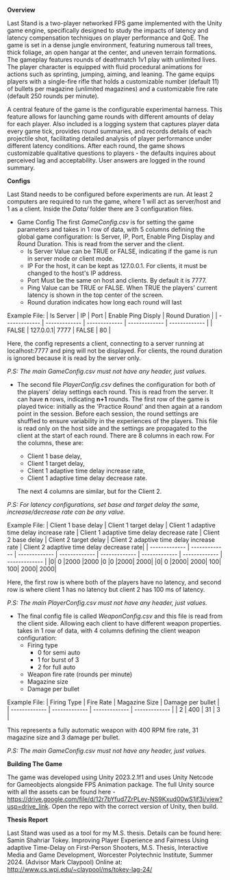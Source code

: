 **Overview**

Last Stand is a two-player networked FPS game implemented with the Unity game engine, specifically designed to study the impacts of latency and latency compensation techniques on player performance and QoE. The game is set in a dense jungle environment, featuring numerous tall trees, thick foliage, an open hangar at the center, and uneven terrain formations. 
The gameplay features rounds of deathmatch 1v1 play with unlimited lives. The player character is equipped with fluid procedural animations for actions such as sprinting, jumping, aiming, and leaning. The game equips players with a single-fire rifle that holds a customizable number (default 11) of bullets per magazine (unlimited magazines) and a customizable fire rate (default 250 rounds per minute). 

A central feature of the game is the configurable experimental harness. This feature allows for launching game rounds with different amounts of delay for each player. Also included is a logging system that captures player data every game tick, provides round summaries, and records details of each projectile shot, facilitating detailed analysis of player performance under different latency conditions. After each round, the game shows customizable qualitative questions to players - the defaults inquires about perceived lag and acceptability. User answers are logged in the round summary.

**Configs**

Last Stand needs to be configured before experiments are run. At least 2 computers are required to run the game, where 1 will act as server/host and 1 as a client. Inside the *Data/* folder there are 3 configuration files. 

- Game Config
The first *GameConfig.csv* is for setting the game parameters and takes in 1 row of data, with 5 columns defining the global game configuration: Is Server, IP, Port, Enable Ping Display and Round Duration. This is read from the server and the client.
  - Is Server Value can be TRUE or FALSE, indicating if the game is run in server mode or client mode.
  - IP For the host, it can be kept as 127.0.0.1. For clients, it must be changed to the host's IP address.
  - Port Must be the same on host and clients. By default it is 7777.
  - Ping Value can be TRUE or FALSE. When TRUE the players' current latency is shown in the top center of the screen.
  - Round duration indicates how long each round will last
 
Example File:
| Is Server  | IP  | Port  | Enable Ping Disply | Round Duration |
| ------------- | ------------- | ------------- | ------------- | ------------- |
| FALSE	| 127.0.0.1| 	7777 |	FALSE  |	80 |

Here, the config represents a client, connecting to a server running at localhost:7777 and ping will not be displayed. For clients, the round duration is ignored because it is read by the server only.

*P.S: The main GameConfig.csv must not have any header, just values.*


- The second file *PlayerConfig.csv* defines the configuration for both of the players' delay settings each round. This is read from the server. It can have **n** rows, indicating **n+1** rounds. The first row of the game is played twice: initially as the 'Practice Round' and then again at a random point in the session. Before each session, the round settings are shuffled to ensure variability in the experiences of the players. This file is read only on the host side and the settings are propagated to the client at the start of each round. There are 8 columns in each row. For the columns, these are:
  - Client 1 base delay,
  - Client 1 target delay,
  - Client 1 adaptive time delay increase rate, 
  - Client 1 adaptive time delay decrease rate.
    
  The next 4 columns are similar, but for the Client 2.

*P.S: For latency configurations, set base and target delay the same, increase/decrease rate can be any value.*

Example File:
| Client 1  base delay | Client 1 target delay  | Client 1 adaptive time delay increase rate | Client 1 adaptive time delay decrease rate | Client 2 base delay | Client 2 target delay | Client 2  adaptive time delay increase rate | Client 2 adaptive time delay decrease rate|
  | ------------- | ------------- | ------------- | ------------- | ------------- | ------------- | ------------- | ------------- |
  |0|	0 |2000	|2000	|0	|0	|2000|	2000|
  |0|	0	|2000|	2000|	100|	100|	2000|	2000|

  Here, the first row is where both of the players have no latency, and second row is where client 1 has no latency but client 2 has 100 ms of latency. 

*P.S: The main PlayerConfig.csv must not have any header, just values.*

- The final config file is called *WeaponConfig.csv* and this file is read from the client side. Allowing each client to have different weapon properties. takes in 1 row of data, with 4 columns defining the client weapon configuration:
  - Firing type
    - 0 for semi auto
    - 1 for burst of 3
    - 2 for full auto
  - Weapon fire rate (rounds per minute)
  - Magazine size
  - Damage per bullet

Example File:
| Firing Type  | Fire Rate  | Magazine Size  | Damage per bullet |
| ------------- | ------------- | ------------- | ------------- |
| 2	| 400 | 	31 |	3 |

This represents a fully automatic weapon with 400 RPM fire rate, 31 magazine size and 3 damage per bullet.

*P.S: The main GameConfig.csv must not have any header, just values.*
    
**Building The Game**

The game was developed using Unity 2023.2.1f1 and uses Unity Netcode for Gameobjects alongside FPS Animation package. The full Unity source with all the assets can be found here - https://drive.google.com/file/d/12r7bYfud7ZrPLey-NS9Kxud00wS1jf3i/view?usp=drive_link. Open the repo with the correct version of Unity, then build.

**Thesis Report**

Last Stand was used as a tool for my M.S. thesis. Details can be found here: Samin Shahriar Tokey. Improving Player Experience and Fairness Using
adaptive Time-Delay on First-Person Shooters, M.S. Thesis, Interactive Media and Game Development, Worcester Polytechnic Institute, Summer 2024. (Advisor Mark Claypool) Online at: http://www.cs.wpi.edu/~claypool/ms/tokey-lag-24/

  
  

